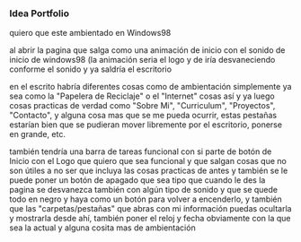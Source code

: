 ###                   **Idea Portfolio**

quiero que este ambientado en Windows98



al abrir la pagina que salga como una animación de inicio con el sonido de inicio de windows98 (la animación seria el logo y de iría desvaneciendo  conforme el sonido y ya saldría el escritorio



en el escrito habría diferentes cosas como de ambientación simplemente ya sea como la "Papelera de Reciclaje" o el "Internet" cosas así y ya luego cosas practicas de verdad como "Sobre Mi", "Curriculum", "Proyectos",  "Contacto", y alguna cosa mas que se me pueda ocurrir, estas pestañas estarían bien que se pudieran mover libremente por el escritorio, ponerse en grande, etc.



también tendría una barra de tareas funcional con si parte de botón de Inicio con el Logo que quiero que sea funcional y que salgan cosas que no son útiles a no ser que incluya las cosas practicas de antes y también se le puede poner un botón de apagado que sea tipo que cuando le des la pagina se desvanezca también con algún tipo de sonido y que se quede todo en negro y haya como un botón para volver a encenderlo, y también que las "carpetas/pestañas" que abras con mi información puedas ocultarla y mostrarla desde ahí, también poner el reloj y fecha obviamente con la que sea la actual y alguna cosita mas de ambientación

